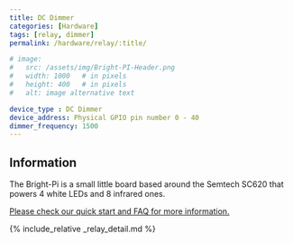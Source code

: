 ```yaml
---
title: DC Dimmer
categories: [Hardware]
tags: [relay, dimmer]
permalink: /hardware/relay/:title/

# image:
#   src: /assets/img/Bright-PI-Header.png
#   width: 1000   # in pixels
#   height: 400   # in pixels
#   alt: image alternative text

device_type : DC Dimmer
device_address: Physical GPIO pin number 0 - 40
dimmer_frequency: 1500
---
```


## Information
The Bright-Pi is a small little board based around the Semtech SC620 that powers 4 white LEDs and 8 infrared ones.

[Please check our quick start and FAQ for more information.](https://github.com/PiSupply/Bright-Pi)

{% include_relative _relay_detail.md %}